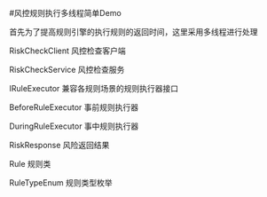 #风控规则执行多线程简单Demo

首先为了提高规则引擎的执行规则的返回时间，这里采用多线程进行处理

RiskCheckClient 风控检查客户端

RiskCheckService 风控检查服务

IRuleExecutor 兼容各规则场景的规则执行器接口

BeforeRuleExecutor 事前规则执行器

DuringRuleExecutor 事中规则执行器

RiskResponse 风险返回结果

Rule 规则类

RuleTypeEnum 规则类型枚举
